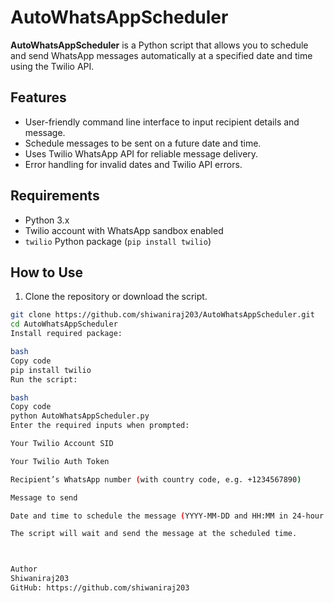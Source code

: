 # AutoWhatsAppScheduler

**AutoWhatsAppScheduler** is a Python script that allows you to schedule and send WhatsApp messages automatically at a specified date and time using the Twilio API. 

## Features
- User-friendly command line interface to input recipient details and message.
- Schedule messages to be sent on a future date and time.
- Uses Twilio WhatsApp API for reliable message delivery.
- Error handling for invalid dates and Twilio API errors.

## Requirements
- Python 3.x
- Twilio account with WhatsApp sandbox enabled
- `twilio` Python package (`pip install twilio`)

## How to Use

1. Clone the repository or download the script.

```bash
git clone https://github.com/shiwaniraj203/AutoWhatsAppScheduler.git
cd AutoWhatsAppScheduler
Install required package:

bash
Copy code
pip install twilio
Run the script:

bash
Copy code
python AutoWhatsAppScheduler.py
Enter the required inputs when prompted:

Your Twilio Account SID

Your Twilio Auth Token

Recipient’s WhatsApp number (with country code, e.g. +1234567890)

Message to send

Date and time to schedule the message (YYYY-MM-DD and HH:MM in 24-hour format)

The script will wait and send the message at the scheduled time.



Author
Shiwaniraj203
GitHub: https://github.com/shiwaniraj203